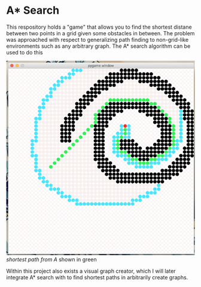 # A* Search

This respository holds a "game" that allows you to find the shortest distane between two points in a grid given some obstacles in between.
The problem was approached with respect to generalizing path finding to non-grid-like environments such as any arbitrary graph.
The A* search algorithm can be used to do this

![A* shortest path solution shown in green](https://github.com/quawood/AstarSearch/blob/master/assets/capture1.png)
*shortest path from A* shown in green


Within this project also exists a visual graph creator, which I will later integrate A* search with to find shortest paths in arbitrarily create graphs.
